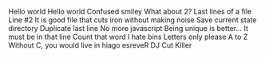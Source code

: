 Hello world
Hello world
Confused smiley
What about 2?
Last lines of a file
Line #2
It is good file that cuts iron without making noise
Save current state directory
Duplicate last line
No more javascript
Being unique is better...
It must be in that line
Count that word
I hate bins
Letters only please
A to Z
Without C, you would live in hiago
esreveR
DJ Cut Killer
